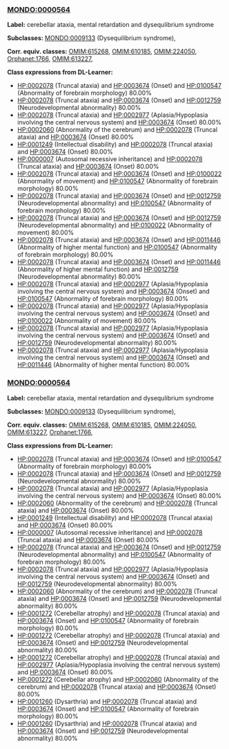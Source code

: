 
### [MONDO:0000564](http://purl.obolibrary.org/obo/MONDO_0000564)
**Label:** cerebellar ataxia, mental retardation and dysequlibrium syndrome

**Subclasses:** [MONDO:0009133](http://purl.obolibrary.org/obo/MONDO_0009133) (Dysequilibrium syndrome), 

**Corr. equiv. classes:** [OMIM:615268](http://purl.obolibrary.org/obo/OMIM_615268), [OMIM:610185](http://purl.obolibrary.org/obo/OMIM_610185), [OMIM:224050](http://purl.obolibrary.org/obo/OMIM_224050), [Orphanet:1766](http://www.orpha.net/ORDO/Orphanet_1766), [OMIM:613227](http://purl.obolibrary.org/obo/OMIM_613227), 

**Class expressions from DL-Learner:**

- [HP:0002078](http://purl.obolibrary.org/obo/HP_0002078) (Truncal ataxia) and [HP:0003674](http://purl.obolibrary.org/obo/HP_0003674) (Onset) and [HP:0100547](http://purl.obolibrary.org/obo/HP_0100547) (Abnormality of forebrain morphology) 80.00%
- [HP:0002078](http://purl.obolibrary.org/obo/HP_0002078) (Truncal ataxia) and [HP:0003674](http://purl.obolibrary.org/obo/HP_0003674) (Onset) and [HP:0012759](http://purl.obolibrary.org/obo/HP_0012759) (Neurodevelopmental abnormality) 80.00%
- [HP:0002078](http://purl.obolibrary.org/obo/HP_0002078) (Truncal ataxia) and [HP:0002977](http://purl.obolibrary.org/obo/HP_0002977) (Aplasia/Hypoplasia involving the central nervous system) and [HP:0003674](http://purl.obolibrary.org/obo/HP_0003674) (Onset) 80.00%
- [HP:0002060](http://purl.obolibrary.org/obo/HP_0002060) (Abnormality of the cerebrum) and [HP:0002078](http://purl.obolibrary.org/obo/HP_0002078) (Truncal ataxia) and [HP:0003674](http://purl.obolibrary.org/obo/HP_0003674) (Onset) 80.00%
- [HP:0001249](http://purl.obolibrary.org/obo/HP_0001249) (Intellectual disability) and [HP:0002078](http://purl.obolibrary.org/obo/HP_0002078) (Truncal ataxia) and [HP:0003674](http://purl.obolibrary.org/obo/HP_0003674) (Onset) 80.00%
- [HP:0000007](http://purl.obolibrary.org/obo/HP_0000007) (Autosomal recessive inheritance) and [HP:0002078](http://purl.obolibrary.org/obo/HP_0002078) (Truncal ataxia) and [HP:0003674](http://purl.obolibrary.org/obo/HP_0003674) (Onset) 80.00%
- [HP:0002078](http://purl.obolibrary.org/obo/HP_0002078) (Truncal ataxia) and [HP:0003674](http://purl.obolibrary.org/obo/HP_0003674) (Onset) and [HP:0100022](http://purl.obolibrary.org/obo/HP_0100022) (Abnormality of movement) and [HP:0100547](http://purl.obolibrary.org/obo/HP_0100547) (Abnormality of forebrain morphology) 80.00%
- [HP:0002078](http://purl.obolibrary.org/obo/HP_0002078) (Truncal ataxia) and [HP:0003674](http://purl.obolibrary.org/obo/HP_0003674) (Onset) and [HP:0012759](http://purl.obolibrary.org/obo/HP_0012759) (Neurodevelopmental abnormality) and [HP:0100547](http://purl.obolibrary.org/obo/HP_0100547) (Abnormality of forebrain morphology) 80.00%
- [HP:0002078](http://purl.obolibrary.org/obo/HP_0002078) (Truncal ataxia) and [HP:0003674](http://purl.obolibrary.org/obo/HP_0003674) (Onset) and [HP:0012759](http://purl.obolibrary.org/obo/HP_0012759) (Neurodevelopmental abnormality) and [HP:0100022](http://purl.obolibrary.org/obo/HP_0100022) (Abnormality of movement) 80.00%
- [HP:0002078](http://purl.obolibrary.org/obo/HP_0002078) (Truncal ataxia) and [HP:0003674](http://purl.obolibrary.org/obo/HP_0003674) (Onset) and [HP:0011446](http://purl.obolibrary.org/obo/HP_0011446) (Abnormality of higher mental function) and [HP:0100547](http://purl.obolibrary.org/obo/HP_0100547) (Abnormality of forebrain morphology) 80.00%
- [HP:0002078](http://purl.obolibrary.org/obo/HP_0002078) (Truncal ataxia) and [HP:0003674](http://purl.obolibrary.org/obo/HP_0003674) (Onset) and [HP:0011446](http://purl.obolibrary.org/obo/HP_0011446) (Abnormality of higher mental function) and [HP:0012759](http://purl.obolibrary.org/obo/HP_0012759) (Neurodevelopmental abnormality) 80.00%
- [HP:0002078](http://purl.obolibrary.org/obo/HP_0002078) (Truncal ataxia) and [HP:0002977](http://purl.obolibrary.org/obo/HP_0002977) (Aplasia/Hypoplasia involving the central nervous system) and [HP:0003674](http://purl.obolibrary.org/obo/HP_0003674) (Onset) and [HP:0100547](http://purl.obolibrary.org/obo/HP_0100547) (Abnormality of forebrain morphology) 80.00%
- [HP:0002078](http://purl.obolibrary.org/obo/HP_0002078) (Truncal ataxia) and [HP:0002977](http://purl.obolibrary.org/obo/HP_0002977) (Aplasia/Hypoplasia involving the central nervous system) and [HP:0003674](http://purl.obolibrary.org/obo/HP_0003674) (Onset) and [HP:0100022](http://purl.obolibrary.org/obo/HP_0100022) (Abnormality of movement) 80.00%
- [HP:0002078](http://purl.obolibrary.org/obo/HP_0002078) (Truncal ataxia) and [HP:0002977](http://purl.obolibrary.org/obo/HP_0002977) (Aplasia/Hypoplasia involving the central nervous system) and [HP:0003674](http://purl.obolibrary.org/obo/HP_0003674) (Onset) and [HP:0012759](http://purl.obolibrary.org/obo/HP_0012759) (Neurodevelopmental abnormality) 80.00%
- [HP:0002078](http://purl.obolibrary.org/obo/HP_0002078) (Truncal ataxia) and [HP:0002977](http://purl.obolibrary.org/obo/HP_0002977) (Aplasia/Hypoplasia involving the central nervous system) and [HP:0003674](http://purl.obolibrary.org/obo/HP_0003674) (Onset) and [HP:0011446](http://purl.obolibrary.org/obo/HP_0011446) (Abnormality of higher mental function) 80.00%



### [MONDO:0000564](http://purl.obolibrary.org/obo/MONDO_0000564)
**Label:** cerebellar ataxia, mental retardation and dysequlibrium syndrome

**Subclasses:** [MONDO:0009133](http://purl.obolibrary.org/obo/MONDO_0009133) (Dysequilibrium syndrome), 

**Corr. equiv. classes:** [OMIM:615268](http://purl.obolibrary.org/obo/OMIM_615268), [OMIM:610185](http://purl.obolibrary.org/obo/OMIM_610185), [OMIM:224050](http://purl.obolibrary.org/obo/OMIM_224050), [OMIM:613227](http://purl.obolibrary.org/obo/OMIM_613227), [Orphanet:1766](http://www.orpha.net/ORDO/Orphanet_1766), 

**Class expressions from DL-Learner:**

- [HP:0002078](http://purl.obolibrary.org/obo/HP_0002078) (Truncal ataxia) and [HP:0003674](http://purl.obolibrary.org/obo/HP_0003674) (Onset) and [HP:0100547](http://purl.obolibrary.org/obo/HP_0100547) (Abnormality of forebrain morphology) 80.00%
- [HP:0002078](http://purl.obolibrary.org/obo/HP_0002078) (Truncal ataxia) and [HP:0003674](http://purl.obolibrary.org/obo/HP_0003674) (Onset) and [HP:0012759](http://purl.obolibrary.org/obo/HP_0012759) (Neurodevelopmental abnormality) 80.00%
- [HP:0002078](http://purl.obolibrary.org/obo/HP_0002078) (Truncal ataxia) and [HP:0002977](http://purl.obolibrary.org/obo/HP_0002977) (Aplasia/Hypoplasia involving the central nervous system) and [HP:0003674](http://purl.obolibrary.org/obo/HP_0003674) (Onset) 80.00%
- [HP:0002060](http://purl.obolibrary.org/obo/HP_0002060) (Abnormality of the cerebrum) and [HP:0002078](http://purl.obolibrary.org/obo/HP_0002078) (Truncal ataxia) and [HP:0003674](http://purl.obolibrary.org/obo/HP_0003674) (Onset) 80.00%
- [HP:0001249](http://purl.obolibrary.org/obo/HP_0001249) (Intellectual disability) and [HP:0002078](http://purl.obolibrary.org/obo/HP_0002078) (Truncal ataxia) and [HP:0003674](http://purl.obolibrary.org/obo/HP_0003674) (Onset) 80.00%
- [HP:0000007](http://purl.obolibrary.org/obo/HP_0000007) (Autosomal recessive inheritance) and [HP:0002078](http://purl.obolibrary.org/obo/HP_0002078) (Truncal ataxia) and [HP:0003674](http://purl.obolibrary.org/obo/HP_0003674) (Onset) 80.00%
- [HP:0002078](http://purl.obolibrary.org/obo/HP_0002078) (Truncal ataxia) and [HP:0003674](http://purl.obolibrary.org/obo/HP_0003674) (Onset) and [HP:0012759](http://purl.obolibrary.org/obo/HP_0012759) (Neurodevelopmental abnormality) and [HP:0100547](http://purl.obolibrary.org/obo/HP_0100547) (Abnormality of forebrain morphology) 80.00%
- [HP:0002078](http://purl.obolibrary.org/obo/HP_0002078) (Truncal ataxia) and [HP:0002977](http://purl.obolibrary.org/obo/HP_0002977) (Aplasia/Hypoplasia involving the central nervous system) and [HP:0003674](http://purl.obolibrary.org/obo/HP_0003674) (Onset) and [HP:0012759](http://purl.obolibrary.org/obo/HP_0012759) (Neurodevelopmental abnormality) 80.00%
- [HP:0002060](http://purl.obolibrary.org/obo/HP_0002060) (Abnormality of the cerebrum) and [HP:0002078](http://purl.obolibrary.org/obo/HP_0002078) (Truncal ataxia) and [HP:0003674](http://purl.obolibrary.org/obo/HP_0003674) (Onset) and [HP:0012759](http://purl.obolibrary.org/obo/HP_0012759) (Neurodevelopmental abnormality) 80.00%
- [HP:0001272](http://purl.obolibrary.org/obo/HP_0001272) (Cerebellar atrophy) and [HP:0002078](http://purl.obolibrary.org/obo/HP_0002078) (Truncal ataxia) and [HP:0003674](http://purl.obolibrary.org/obo/HP_0003674) (Onset) and [HP:0100547](http://purl.obolibrary.org/obo/HP_0100547) (Abnormality of forebrain morphology) 80.00%
- [HP:0001272](http://purl.obolibrary.org/obo/HP_0001272) (Cerebellar atrophy) and [HP:0002078](http://purl.obolibrary.org/obo/HP_0002078) (Truncal ataxia) and [HP:0003674](http://purl.obolibrary.org/obo/HP_0003674) (Onset) and [HP:0012759](http://purl.obolibrary.org/obo/HP_0012759) (Neurodevelopmental abnormality) 80.00%
- [HP:0001272](http://purl.obolibrary.org/obo/HP_0001272) (Cerebellar atrophy) and [HP:0002078](http://purl.obolibrary.org/obo/HP_0002078) (Truncal ataxia) and [HP:0002977](http://purl.obolibrary.org/obo/HP_0002977) (Aplasia/Hypoplasia involving the central nervous system) and [HP:0003674](http://purl.obolibrary.org/obo/HP_0003674) (Onset) 80.00%
- [HP:0001272](http://purl.obolibrary.org/obo/HP_0001272) (Cerebellar atrophy) and [HP:0002060](http://purl.obolibrary.org/obo/HP_0002060) (Abnormality of the cerebrum) and [HP:0002078](http://purl.obolibrary.org/obo/HP_0002078) (Truncal ataxia) and [HP:0003674](http://purl.obolibrary.org/obo/HP_0003674) (Onset) 80.00%
- [HP:0001260](http://purl.obolibrary.org/obo/HP_0001260) (Dysarthria) and [HP:0002078](http://purl.obolibrary.org/obo/HP_0002078) (Truncal ataxia) and [HP:0003674](http://purl.obolibrary.org/obo/HP_0003674) (Onset) and [HP:0100547](http://purl.obolibrary.org/obo/HP_0100547) (Abnormality of forebrain morphology) 80.00%
- [HP:0001260](http://purl.obolibrary.org/obo/HP_0001260) (Dysarthria) and [HP:0002078](http://purl.obolibrary.org/obo/HP_0002078) (Truncal ataxia) and [HP:0003674](http://purl.obolibrary.org/obo/HP_0003674) (Onset) and [HP:0012759](http://purl.obolibrary.org/obo/HP_0012759) (Neurodevelopmental abnormality) 80.00%


